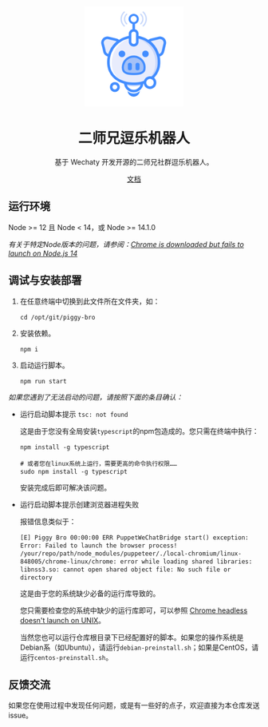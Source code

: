 <p align="center">
  <img src="icon.png" width="200" height="200" alt="piggy-bro">
</p>

<div align="center">

# 二师兄逗乐机器人

基于 Wechaty 开发开源的二师兄社群逗乐机器人。

</div>

<p align="center">
  <a href="docs/README.md" alt="docs">文档</a>
</p>

## 运行环境

Node >= 12 且 Node < 14，或 Node >= 14.1.0

*有关于特定Node版本的问题，请参阅：[Chrome is downloaded but fails to launch on Node.js 14](https://github.com/puppeteer/puppeteer/blob/main/docs/troubleshooting.md#chrome-is-downloaded-but-fails-to-launch-on-nodejs-14)*

## 调试与安装部署

1. 在任意终端中切换到此文件所在文件夹，如：
   ```shell
   cd /opt/git/piggy-bro
   ```

2. 安装依赖。
   ```shell
   npm i
   ```

3. 启动运行脚本。
   ```shell
   npm run start
   ```
   

*如果您遇到了无法启动的问题，请按照下面的条目确认：*

* 运行启动脚本提示 `tsc: not found`

  这是由于您没有全局安装`typescript`的npm包造成的。您只需在终端中执行：

  ```shell
  npm install -g typescript
  
  # 或者您在linux系统上运行，需要更高的命令执行权限……
  sudo npm install -g typescript
  ```

  安装完成后即可解决该问题。

* 运行启动脚本提示创建浏览器进程失败

  报错信息类似于：

  ```shell
  [E] Piggy Bro 00:00:00 ERR PuppetWeChatBridge start() exception: Error: Failed to launch the browser process!
  /your/repo/path/node_modules/puppeteer/./local-chromium/linux-848005/chrome-linux/chrome: error while loading shared libraries: libnss3.so: cannot open shared object file: No such file or directory
  ```

  这是由于您的系统缺少必备的运行库导致的。

  您只需要检查您的系统中缺少的运行库即可，可以参照 [Chrome headless doesn't launch on UNIX](https://github.com/puppeteer/puppeteer/blob/main/docs/troubleshooting.md#chrome-headless-doesnt-launch-on-unix)。

  当然您也可以运行仓库根目录下已经配置好的脚本。如果您的操作系统是Debian系（如Ubuntu），请运行`debian-preinstall.sh`；如果是CentOS，请运行`centos-preinstall.sh`。

## 反馈交流

如果您在使用过程中发现任何问题，或是有一些好的点子，欢迎直接为本仓库发送 issue。
